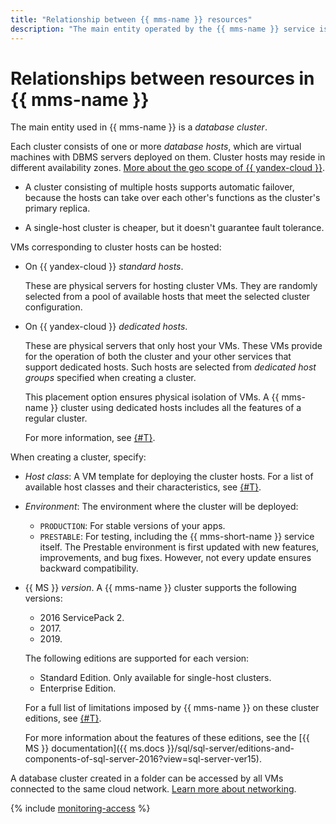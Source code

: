 ```yaml
---
title: "Relationship between {{ mms-name }} resources"
description: "The main entity operated by the {{ mms-name }} service is a database cluster. Each cluster consists of one or more database hosts — virtual machines with deployed DBMS servers. The cluster hosts can be located in different availability zones."
---
```


# Relationships between resources in {{ mms-name }}

The main entity used in {{ mms-name }} is a _database cluster_.

Each cluster consists of one or more _database hosts_, which are virtual machines with DBMS servers deployed on them. Cluster hosts may reside in different availability zones. [More about the geo scope of {{ yandex-cloud }}](../../overview/concepts/geo-scope.md).

* A cluster consisting of multiple hosts supports automatic failover, because the hosts can take over each other's functions as the cluster's primary replica.

* A single-host cluster is cheaper, but it doesn't guarantee fault tolerance.

VMs corresponding to cluster hosts can be hosted:

* On {{ yandex-cloud }} _standard hosts_.

    These are physical servers for hosting cluster VMs. They are randomly selected from a pool of available hosts that meet the selected cluster configuration.

* On {{ yandex-cloud }} _dedicated hosts_.

    These are physical servers that only host your VMs. These VMs provide for the operation of both the cluster and your other services that support dedicated hosts. Such hosts are selected from _dedicated host groups_ specified when creating a cluster.

    This placement option ensures physical isolation of VMs. A {{ mms-name }} cluster using dedicated hosts includes all the features of a regular cluster.

    For more information, see [{#T}](../../compute/concepts/dedicated-host.md).

When creating a cluster, specify:
* _Host class_: A VM template for deploying the cluster hosts. For a list of available host classes and their characteristics, see [{#T}](instance-types.md).

* _Environment_: The environment where the cluster will be deployed:
   * `PRODUCTION`: For stable versions of your apps.
   * `PRESTABLE`: For testing, including the {{ mms-short-name }} service itself. The Prestable environment is first updated with new features, improvements, and bug fixes. However, not every update ensures backward compatibility.

* {{ MS }} _version_. A {{ mms-name }} cluster supports the following versions:

  * 2016 ServicePack 2.
  * 2017\.
  * 2019\.

  The following editions are supported for each version:

  * Standard Edition. Only available for single-host clusters.
  * Enterprise Edition.

  For a full list of limitations imposed by {{ mms-name }} on these cluster editions, see [{#T}](limits.md).

  For more information about the features of these editions, see the [{{ MS }} documentation]({{ ms.docs }}/sql/sql-server/editions-and-components-of-sql-server-2016?view=sql-server-ver15).

A database cluster created in a folder can be accessed by all VMs connected to the same cloud network. [Learn more about networking](../../vpc/).

{% include [monitoring-access](../../_includes/mdb/monitoring-access.md) %}
